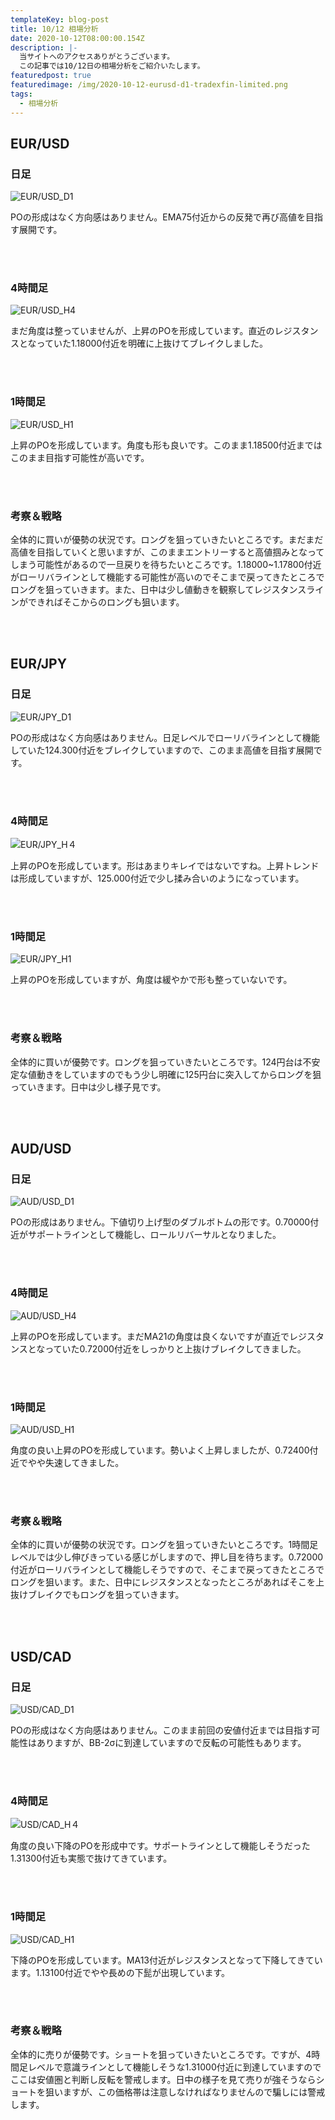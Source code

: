 ```yaml
---
templateKey: blog-post
title: 10/12 相場分析
date: 2020-10-12T08:00:00.154Z
description: |-
  当サイトへのアクセスありがとうございます。
  この記事では10/12日の相場分析をご紹介いたします。
featuredpost: true
featuredimage: /img/2020-10-12-eurusd-d1-tradexfin-limited.png
tags:
  - 相場分析
---
```

## EUR/USD

### 日足

![EUR/USD_D1](/img/2020-10-12-eurusd-d1-tradexfin-limited.png)

POの形成はなく方向感はありません。EMA75付近からの反発で再び高値を目指す展開です。

<br/>
<br/>

### 4時間足

![EUR/USD_H4](/img/2020-10-12-eurusd-h4-tradexfin-limited.png)

まだ角度は整っていませんが、上昇のPOを形成しています。直近のレジスタンスとなっていた1.18000付近を明確に上抜けてブレイクしました。

<br/>
<br/>

### 1時間足

![EUR/USD_H1](/img/2020-10-12-eurusd-h1-tradexfin-limited.png)

上昇のPOを形成しています。角度も形も良いです。このまま1.18500付近まではこのまま目指す可能性が高いです。

<br/>
<br/>

### 考察＆戦略

全体的に買いが優勢の状況です。ロングを狙っていきたいところです。まだまだ高値を目指していくと思いますが、このままエントリーすると高値掴みとなってしまう可能性があるので一旦戻りを待ちたいところです。1.18000~1.17800付近がローリバラインとして機能する可能性が高いのでそこまで戻ってきたところでロングを狙っていきます。また、日中は少し値動きを観察してレジスタンスラインができればそこからのロングも狙います。

<br/>
<br/>

## EUR/JPY

### 日足

![EUR/JPY_D1](/img/2020-10-12-eurjpy-d1-tradexfin-limited.png)

POの形成はなく方向感はありません。日足レベルでローリバラインとして機能していた124.300付近をブレイクしていますので、このまま高値を目指す展開です。

<br/>
<br/>

### 4時間足

![EUR/JPY_H４](/img/2020-10-12-eurjpy-h4-tradexfin-limited.png)

上昇のPOを形成しています。形はあまりキレイではないですね。上昇トレンドは形成していますが、125.000付近で少し揉み合いのようになっています。

<br/>
<br/>

### 1時間足

![EUR/JPY_H1](/img/2020-10-12-eurjpy-h1-tradexfin-limited.png)

上昇のPOを形成していますが、角度は緩やかで形も整っていないです。

<br/>
<br/>

### 考察＆戦略

全体的に買いが優勢です。ロングを狙っていきたいところです。124円台は不安定な値動きをしていますのでもう少し明確に125円台に突入してからロングを狙っていきます。日中は少し様子見です。

<br/>
<br/>

## AUD/USD

### 日足

![AUD/USD_D1](/img/2020-10-12-audusd-d1-tradexfin-limited.png)

POの形成はありません。下値切り上げ型のダブルボトムの形です。0.70000付近がサポートラインとして機能し、ロールリバーサルとなりました。

<br/>
<br/>

### 4時間足

![AUD/USD_H4](/img/2020-10-12-audusd-h4-tradexfin-limited.png)

上昇のPOを形成しています。まだMA21の角度は良くないですが直近でレジスタンスとなっていた0.72000付近をしっかりと上抜けブレイクしてきました。

<br/>
<br/>

### 1時間足

![AUD/USD_H1](/img/2020-10-12-audusd-h1-tradexfin-limited.png)

角度の良い上昇のPOを形成しています。勢いよく上昇しましたが、0.72400付近でやや失速してきました。

<br/>
<br/>

### 考察＆戦略

全体的に買いが優勢の状況です。ロングを狙っていきたいところです。1時間足レベルでは少し伸びきっている感じがしますので、押し目を待ちます。0.72000付近がローリバラインとして機能しそうですので、そこまで戻ってきたところでロングを狙います。また、日中にレジスタンスとなったところがあればそこを上抜けブレイクでもロングを狙っていきます。

<br/>
<br/>

## USD/CAD

### 日足

![USD/CAD_D1](/img/2020-10-12-usdcad-d1-tradexfin-limited.png)

POの形成はなく方向感はありません。このまま前回の安値付近までは目指す可能性はありますが、BB-2σに到達していますので反転の可能性もあります。

<br/>
<br/>

### 4時間足

![USD/CAD_H４](/img/2020-10-12-usdcad-h4-tradexfin-limited.png)

角度の良い下降のPOを形成中です。サポートラインとして機能しそうだった1.31300付近も実態で抜けてきています。

<br/>
<br/>

### 1時間足

![USD/CAD_H1](/img/2020-10-12-usdcad-h1-tradexfin-limited.png)

下降のPOを形成しています。MA13付近がレジスタンスとなって下降してきています。1.13100付近でやや長めの下髭が出現しています。

<br/>
<br/>

### 考察＆戦略

全体的に売りが優勢です。ショートを狙っていきたいところです。ですが、4時間足レベルで意識ラインとして機能しそうな1.31000付近に到達していますのでここは安値圏と判断し反転を警戒します。日中の様子を見て売りが強そうならショートを狙いますが、この価格帯は注意しなければなりませんので騙しには警戒します。
